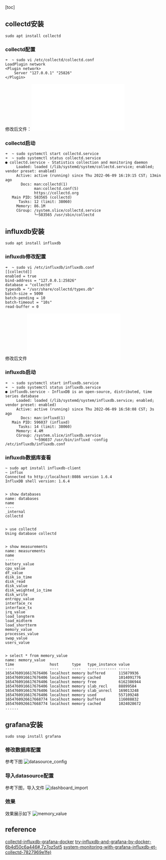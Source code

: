 [toc]

## collectd安装
```
sudo apt install collectd
```
### collectd配置
```
➜  ~ sudo vi /etc/collectd/collectd.conf
LoadPlugin network
<Plugin network>
	Server "127.0.0.1" "25826"
</Plugin>

```
修改后文件：![/etc/collectd/collectd.conf](./doc/collectd.conf)
### collectd启动
```
➜  ~ sudo systemctl start collectd.service
➜  ~ sudo systemctl status collectd.service
● collectd.service - Statistics collection and monitoring daemon
     Loaded: loaded (/lib/systemd/system/collectd.service; enabled; vendor preset: enabled)
     Active: active (running) since Thu 2022-06-09 16:19:15 CST; 13min ago
       Docs: man:collectd(1)
             man:collectd.conf(5)
             https://collectd.org
   Main PID: 583565 (collectd)
      Tasks: 12 (limit: 38060)
     Memory: 86.1M
     CGroup: /system.slice/collectd.service
             └─583565 /usr/sbin/collectd

```

## influxdb安装
```
sudo apt install influxdb
```

### influxdb修改配置
```
➜  ~ sudo vi /etc/influxdb/influxdb.conf
[[collectd]]
enabled = true
bind-address = "127.0.0.1:25826"
database = "collectd"
typesdb = "/usr/share/collectd/types.db"
batch-size = 5000
batch-pending = 10
batch-timeout = "10s"
read-buffer = 0
```
修改后文件![/etc/influxdb/influxdb.conf](./doc/influxdb.conf)

### influxdb启动
```
➜  ~ sudo systemctl start influxdb.service
➜  ~ sudo systemctl status influxdb.service
● influxdb.service - InfluxDB is an open-source, distributed, time series database
     Loaded: loaded (/lib/systemd/system/influxdb.service; enabled; vendor preset: enabled)
     Active: active (running) since Thu 2022-06-09 16:58:08 CST; 3s ago
       Docs: man:influxd(1)
   Main PID: 596037 (influxd)
      Tasks: 14 (limit: 38060)
     Memory: 4.4M
     CGroup: /system.slice/influxdb.service
             └─596037 /usr/bin/influxd -config /etc/influxdb/influxdb.conf

```

### influxdb数据库查看

```
~ sudo apt install influxdb-client
~ influx
Connected to http://localhost:8086 version 1.6.4
InfluxDB shell version: 1.6.4


> show databases
name: databases
name
----
_internal
collectd


> use collectd
Using database collectd


> show measurements
name: measurements
name
----
battery_value
cpu_value
df_value
disk_io_time
disk_read
disk_value
disk_weighted_io_time
disk_write
entropy_value
interface_rx
interface_tx
irq_value
load_longterm
load_midterm
load_shortterm
memory_value
processes_value
swap_value
users_value


> select * from memory_value
name: memory_value
time                host      type   type_instance value
----                ----      ----   ------------- -----
1654760916617676406 localhost memory buffered      115879936
1654760916617676406 localhost memory cached        1014091776
1654760916617676406 localhost memory free          6162386944
1654760916617676406 localhost memory slab_recl     88899584
1654760916617676406 localhost memory slab_unrecl   169013248
1654760916617676406 localhost memory used          557109248
1654760926617668774 localhost memory buffered      116088832
1654760926617668774 localhost memory cached        1024028672
......

```

## grafana安装
```
sudo snap install grafana
```
### 修改数据库配置
参考下图
![datasource_config](./doc/datasource_config.png)

### 导入datasource配置
参考下图，导入文件
![dashboard_import](./doc/dashboard_import.png)
### 效果
效果展示如下
![memory_value](./doc/memory_vaule.png)
## reference
[collectd-influxdb-grafana-docker](https://github.com/justlaputa/collectd-influxdb-grafana-docker)
[try-influxdb-and-grafana-by-docker-6b4d50c6a446#.7z7oz5st5](https://blog.laputa.io/try-influxdb-and-grafana-by-docker-6b4d50c6a446#.7z7oz5st5)
[system-monitoring-with-grafana-influxdb-et-collectd-7827969e1fe)](https://medium.com/@cristianpb/system-monitoring-with-grafana-influxdb-et-collectd-7827969e1fe)